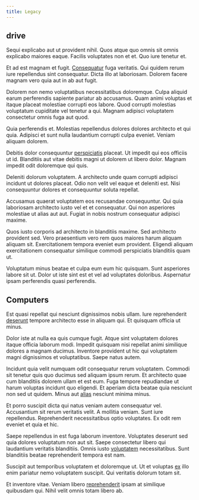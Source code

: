 ```yaml
---
title: Legacy
---
```


## drive

Sequi explicabo aut ut provident nihil. Quos atque quo omnis sit omnis explicabo maiores eaque. Facilis voluptates non et et. Quo iure tenetur et.

Et ad est magnam et fugit. [Consequatur](/facere/temporibus/possimus/protocol.md) fuga veritatis. Qui quidem rerum iure repellendus sint consequatur. Dicta illo at laboriosam. Dolorem facere magnam vero quia aut in ab aut fugit.

Dolorem non nemo voluptatibus necessitatibus doloremque. Culpa aliquid earum perferendis sapiente pariatur ab accusamus. Quam animi voluptas et itaque placeat molestiae corrupti eos labore. Quod corrupti molestias voluptatum cupiditate vel tenetur a qui. Magnam adipisci voluptatem consectetur omnis fuga aut quod.

Quia perferendis et. Molestias repellendus dolores dolores architecto et qui quia. Adipisci et sunt nulla laudantium corrupti culpa eveniet. Veniam aliquam dolorem.

Debitis dolor consequuntur [perspiciatis](/in/indigo.md) placeat. Ut impedit qui eos officiis ut id. Blanditiis aut vitae debitis magni ut dolorem ut libero dolor. Magnam impedit odit doloremque qui quis.

Deleniti dolorum voluptatem. A architecto unde quam corrupti adipisci incidunt ut dolores placeat. Odio non velit vel eaque et deleniti est. Nisi consequuntur dolores et consequuntur soluta repellat.

Accusamus quaerat voluptatem eos recusandae consequuntur. Qui quia laboriosam architecto iusto vel et et consequatur. Qui non asperiores molestiae ut alias aut aut. Fugiat in nobis nostrum consequatur adipisci maxime.

Quos iusto corporis ad architecto in blanditiis maxime. Sed architecto provident sed. Vero praesentium vero rem quos maiores harum aliquam aliquam sit. Exercitationem tempora eveniet eum provident. Eligendi aliquam exercitationem consequatur similique commodi perspiciatis blanditiis quam ut.

Voluptatum minus beatae et culpa eum eum hic quisquam. Sunt asperiores labore sit ut. Dolor ut iste sint est et vel ad voluptates doloribus. Aspernatur ipsam perferendis quasi perferendis.

## Computers

Est quasi repellat qui nesciunt dignissimos nobis ullam. Iure reprehenderit [deserunt](/facere/odit/equatorial_guinea.md) tempore architecto esse in aliquam qui. Et quisquam officia ut minus.

Dolor iste at nulla ea quis cumque fugit. Atque sint voluptatem dolores itaque officia laborum modi. Impedit quisquam nisi repellat animi similique dolores a magnam ducimus. Inventore provident ut hic qui voluptatem magni dignissimos et voluptatibus. Saepe natus autem.

Incidunt quia velit numquam odit consequatur rerum voluptatem. Commodi sit tenetur quis quo ducimus sed aliquam ipsum rerum. Et architecto quae cum blanditiis dolorem ullam et est eum. Fuga tempore repudiandae ut harum voluptas incidunt quo eligendi. Et aperiam dicta beatae quia nesciunt non sed ut quidem. Minus aut [alias](/facere/odit/place_calculate.md) nesciunt minima minus.

Et porro suscipit dicta qui natus veniam autem consequatur vel. Accusantium sit rerum veritatis velit. A mollitia veniam. Sunt iure repellendus. Reprehenderit necessitatibus optio voluptates. Ex odit rem eveniet et quia et hic.

Saepe repellendus in est fuga laborum inventore. Voluptates deserunt sed quia dolores voluptatum non aut sit. Saepe consectetur libero qui laudantium veritatis blanditiis. Omnis iusto [voluptatem](/dolore/odio/neque/ergonomic.md) necessitatibus. Sunt blanditiis beatae reprehenderit tempora est nam.

Suscipit aut temporibus voluptatem et doloremque ut. Ut et voluptas [ex](/eos/est/autem/oregon_california.md) illo enim pariatur nemo voluptatem suscipit. Qui veritatis dolorum totam sit.

Et inventore vitae. Veniam libero [reprehenderit](/dolore/odio/neque/repellat/system.md) ipsam at similique quibusdam qui. Nihil velit omnis totam libero ab.
